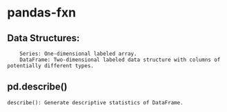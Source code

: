 # pandas-fxn
## Data Structures:
```
    Series: One-dimensional labeled array.
    DataFrame: Two-dimensional labeled data structure with columns of potentially different types.
```
## pd.describe()
```
describe(): Generate descriptive statistics of DataFrame.
```
